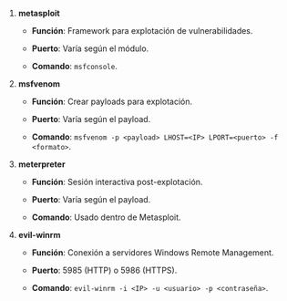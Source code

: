 

1. **metasploit**
    
    - **Función**: Framework para explotación de vulnerabilidades.
        
    - **Puerto**: Varía según el módulo.
        
    - **Comando**: `msfconsole`.
        
2. **msfvenom**
    
    - **Función**: Crear payloads para explotación.
        
    - **Puerto**: Varía según el payload.
        
    - **Comando**: `msfvenom -p <payload> LHOST=<IP> LPORT=<puerto> -f <formato>`.
        
3. **meterpreter**
    
    - **Función**: Sesión interactiva post-explotación.
        
    - **Puerto**: Varía según el payload.
        
    - **Comando**: Usado dentro de Metasploit.
        
4. **evil-winrm**
    
    - **Función**: Conexión a servidores Windows Remote Management.
        
    - **Puerto**: 5985 (HTTP) o 5986 (HTTPS).
        
    - **Comando**: `evil-winrm -i <IP> -u <usuario> -p <contraseña>`.